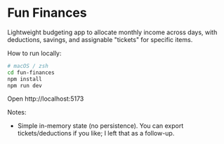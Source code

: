 # Fun Finances

Lightweight budgeting app to allocate monthly income across days, with deductions, savings, and assignable "tickets" for specific items.

How to run locally:

```bash
# macOS / zsh
cd fun-finances
npm install
npm run dev
```

Open http://localhost:5173

Notes:
- Simple in-memory state (no persistence). You can export tickets/deductions if you like; I left that as a follow-up.
